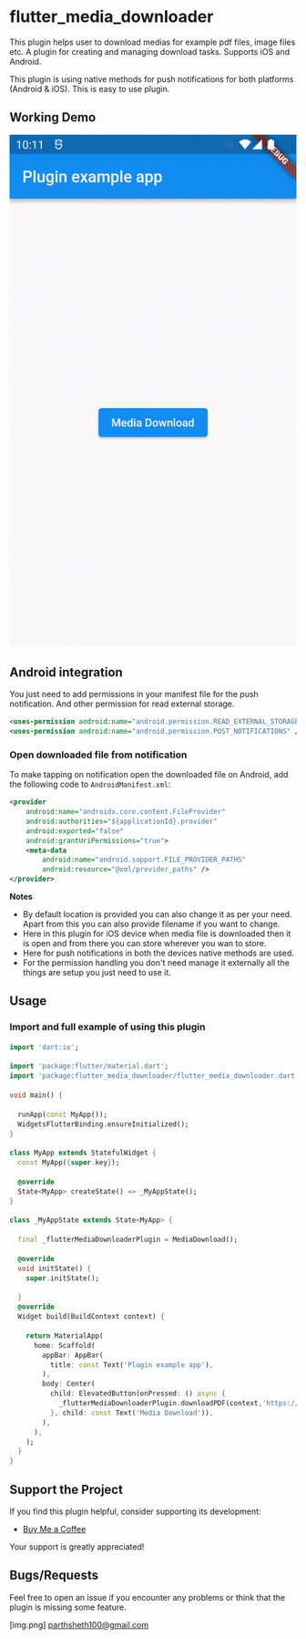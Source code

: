 # flutter_media_downloader

This plugin helps user to download medias for example pdf files, image files etc. 
A plugin for creating and managing download tasks. Supports iOS and Android.

This plugin is using native methods for push notifications for both platforms (Android & iOS).
This is easy to use plugin.

## Working Demo
![DEMO](demo.gif)

## Android integration

You just need to add permissions in your manifest file for the push notification. And other permission for read external storage.
```xml
<uses-permission android:name="android.permission.READ_EXTERNAL_STORAGE" />
<uses-permission android:name="android.permission.POST_NOTIFICATIONS" />
```

### Open downloaded file from notification

To make tapping on notification open the downloaded file on Android, add the
following code to `AndroidManifest.xml`:

```xml
<provider
    android:name="androidx.core.content.FileProvider"
    android:authorities="${applicationId}.provider"
    android:exported="false"
    android:grantUriPermissions="true">
    <meta-data
        android:name="android.support.FILE_PROVIDER_PATHS"
        android:resource="@xml/provider_paths" />
</provider>
```

**Notes**

- By default location is provided you can also change it as per your need. Apart from this you can also provide filename if you want to change.
- Here in this plugin for iOS device when media file is downloaded then it is open and from there you can store wherever you wan to store.
- Here for push notifications in both the devices native methods are used. 
- For the permission handling you don't need manage it externally all the things are setup you just need to use it.

## Usage

### Import and full example of using this plugin

```dart
import 'dart:io';

import 'package:flutter/material.dart';
import 'package:flutter_media_downloader/flutter_media_downloader.dart';

void main() {

  runApp(const MyApp());
  WidgetsFlutterBinding.ensureInitialized();
}

class MyApp extends StatefulWidget {
  const MyApp({super.key});

  @override
  State<MyApp> createState() => _MyAppState();
}

class _MyAppState extends State<MyApp> {

  final _flutterMediaDownloaderPlugin = MediaDownload();

  @override
  void initState() {
    super.initState();

  }
  @override
  Widget build(BuildContext context) {

    return MaterialApp(
      home: Scaffold(
        appBar: AppBar(
          title: const Text('Plugin example app'),
        ),
        body: Center(
          child: ElevatedButton(onPressed: () async {
            _flutterMediaDownloaderPlugin.downloadPDF(context,'https://www.gstatic.com/webp/gallery3/1.sm.png');
          }, child: const Text('Media Download')),
        ),
      ),
    );
  }
}

```
## Support the Project

If you find this plugin helpful, consider supporting its development:

- [Buy Me a Coffee](https://www.buymeacoffee.com/parthsheth)

Your support is greatly appreciated!

## Bugs/Requests

Feel free to open an issue if you encounter any problems or think that the
plugin is missing some feature.

[img.png] parthsheth100@gmail.com
